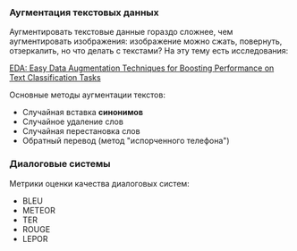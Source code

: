 ### Аугментация текстовых данных
Аугментировать текстовые данные гораздо сложнее, чем аугментировать изображения:
изображение можно сжать, повернуть, отзеркалить, но что делать с текстами?
На эту тему есть исследования:

[EDA: Easy Data Augmentation Techniques for Boosting Performance on Text Classification Tasks](https://arxiv.org/abs/1901.11196)

Основные методы аугментации текстов:
* Случайная вставка **синонимов**
* Случайное удаление слов
* Случайная перестановка слов
* Обратный перевод (метод "испорченного телефона")

### Диалоговые системы
Метрики оценки качества диалоговых систем:
* BLEU
* METEOR
* TER
* ROUGE
* LEPOR

